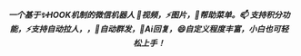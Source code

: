 <h5 align="center">
一个基于✨HOOK机制的微信机器人
🐛视频，⚡图片，👯帮助菜单。📫 支持积分功能，⚡支持自动拉人，，🌱自动群发，👯Ai回复，😄自定义程度丰富，小白也可轻松上手！
</h5>

